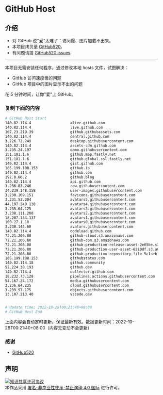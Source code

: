 # GitHub Host
## 介绍
- 对 GitHub 说"爱"太难了：访问慢、图片加载不出来。
- 本项目拷贝至 [GitHub520](https://github.com/521xueweihan/GitHub520)。
- 有问题请提 [GitHub520 issues](https://github.com/521xueweihan/GitHub520/issues/new)

---

本项目无需安装任何程序，通过修改本地 hosts 文件，试图解决：
- GitHub 访问速度慢的问题
- GitHub 项目中的图片显示不出的问题

花 5 分钟时间，让你"爱"上 GitHub。

### 复制下面的内容
```bash
# GitHub Host Start
140.82.114.4                  alive.github.com
140.82.114.4                  live.github.com
107.23.219.39                 github.githubassets.com
140.82.114.4                  central.github.com
3.226.72.249                  desktop.githubusercontent.com
140.82.114.4                  assets-cdn.github.com
3.235.24.197                  camo.githubusercontent.com
151.101.1.6                   github.map.fastly.net
151.101.1.6                   github.global.ssl.fastly.net
140.82.114.4                  gist.github.com
185.199.108.153               github.io
140.82.114.4                  github.com
192.0.66.2                    github.blog
140.82.114.4                  api.github.com
3.236.83.246                  raw.githubusercontent.com
34.239.148.158                user-images.githubusercontent.com
3.230.169.151                 favicons.githubusercontent.com
3.231.53.204                  avatars5.githubusercontent.com
44.197.249.118                avatars4.githubusercontent.com
3.235.64.125                  avatars3.githubusercontent.com
3.238.111.200                 avatars2.githubusercontent.com
18.207.134.137                avatars1.githubusercontent.com
100.27.1.18                   avatars0.githubusercontent.com
3.230.144.60                  avatars.githubusercontent.com
140.82.114.4                  codeload.github.com
72.21.206.80                  github-cloud.s3.amazonaws.com
72.21.206.80                  github-com.s3.amazonaws.com
72.21.206.80                  github-production-release-asset-2e65be.s3.amazonaws.com
72.21.206.80                  github-production-user-asset-6210df.s3.amazonaws.com
72.21.206.80                  github-production-repository-file-5c1aeb.s3.amazonaws.com
185.199.108.153               githubstatus.com
140.82.114.18                 github.community
52.224.38.193                 github.dev
140.82.114.4                  collector.github.com
18.232.73.128                 pipelines.actions.githubusercontent.com
54.167.24.172                 media.githubusercontent.com
3.236.64.235                  cloud.githubusercontent.com
3.239.57.175                  objects.githubusercontent.com
13.107.213.40                 vscode.dev


# Update time: 2022-10-28T00:21:40+08:00
# GitHub Host End

```
上面内容会自动定时更新，保证最新有效。数据更新时间：2022-10-28T00:21:40+08:00（内容无变动不会更新）

### 感谢

- [GitHub520](https://github.com/521xueweihan/GitHub520)

## 声明
<a rel="license" href="https://creativecommons.org/licenses/by-nc-nd/4.0/deed.zh"><img alt="知识共享许可协议" style="border-width: 0" src="https://licensebuttons.net/l/by-nc-nd/4.0/88x31.png"></a><br>本作品采用 <a rel="license" href="https://creativecommons.org/licenses/by-nc-nd/4.0/deed.zh">署名-非商业性使用-禁止演绎 4.0 国际</a> 进行许可。